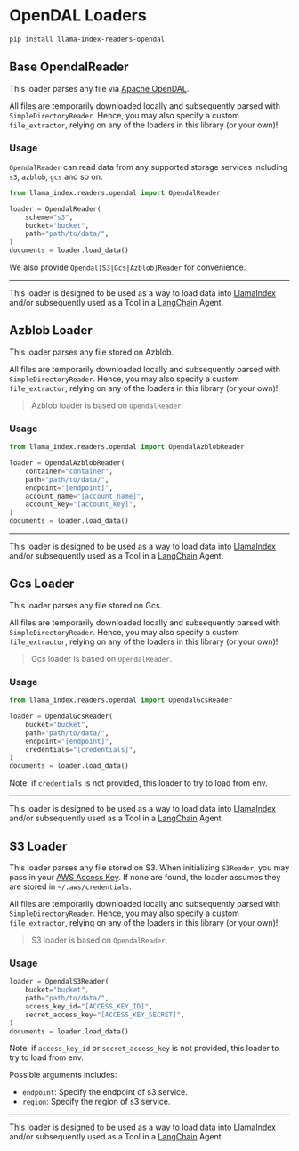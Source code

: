 # OpenDAL Loaders

```bash
pip install llama-index-readers-opendal
```

## Base OpendalReader

This loader parses any file via [Apache OpenDAL](https://github.com/apache/incubator-opendal).

All files are temporarily downloaded locally and subsequently parsed with `SimpleDirectoryReader`. Hence, you may also specify a custom `file_extractor`, relying on any of the loaders in this library (or your own)!

### Usage

`OpendalReader` can read data from any supported storage services including `s3`, `azblob`, `gcs` and so on.

```python
from llama_index.readers.opendal import OpendalReader

loader = OpendalReader(
    scheme="s3",
    bucket="bucket",
    path="path/to/data/",
)
documents = loader.load_data()
```

We also provide `Opendal[S3|Gcs|Azblob]Reader` for convenience.

---

This loader is designed to be used as a way to load data into [LlamaIndex](https://github.com/run-llama/llama_index/tree/main/llama_index) and/or subsequently used as a Tool in a [LangChain](https://github.com/hwchase17/langchain) Agent.

## Azblob Loader

This loader parses any file stored on Azblob.

All files are temporarily downloaded locally and subsequently parsed with `SimpleDirectoryReader`. Hence, you may also specify a custom `file_extractor`, relying on any of the loaders in this library (or your own)!

> Azblob loader is based on `OpendalReader`.

### Usage

```python
from llama_index.readers.opendal import OpendalAzblobReader

loader = OpendalAzblobReader(
    container="container",
    path="path/to/data/",
    endpoint="[endpoint]",
    account_name="[account_name]",
    account_key="[account_key]",
)
documents = loader.load_data()
```

---

This loader is designed to be used as a way to load data into [LlamaIndex](https://github.com/run-llama/llama_index/tree/main/llama_index) and/or subsequently used as a Tool in a [LangChain](https://github.com/hwchase17/langchain) Agent.

## Gcs Loader

This loader parses any file stored on Gcs.

All files are temporarily downloaded locally and subsequently parsed with `SimpleDirectoryReader`. Hence, you may also specify a custom `file_extractor`, relying on any of the loaders in this library (or your own)!

> Gcs loader is based on `OpendalReader`.

### Usage

```python
from llama_index.readers.opendal import OpendalGcsReader

loader = OpendalGcsReader(
    bucket="bucket",
    path="path/to/data/",
    endpoint="[endpoint]",
    credentials="[credentials]",
)
documents = loader.load_data()
```

Note: if `credentials` is not provided, this loader to try to load from env.

---

This loader is designed to be used as a way to load data into [LlamaIndex](https://github.com/run-llama/llama_index/tree/main/llama_index) and/or subsequently used as a Tool in a [LangChain](https://github.com/hwchase17/langchain) Agent.

## S3 Loader

This loader parses any file stored on S3. When initializing `S3Reader`, you may pass in your [AWS Access Key](https://docs.aws.amazon.com/IAM/latest/UserGuide/id_credentials_access-keys.html). If none are found, the loader assumes they are stored in `~/.aws/credentials`.

All files are temporarily downloaded locally and subsequently parsed with `SimpleDirectoryReader`. Hence, you may also specify a custom `file_extractor`, relying on any of the loaders in this library (or your own)!

> S3 loader is based on `OpendalReader`.

### Usage

```python
loader = OpendalS3Reader(
    bucket="bucket",
    path="path/to/data/",
    access_key_id="[ACCESS_KEY_ID]",
    secret_access_key="[ACCESS_KEY_SECRET]",
)
documents = loader.load_data()
```

Note: if `access_key_id` or `secret_access_key` is not provided, this loader to try to load from env.

Possible arguments includes:

- `endpoint`: Specify the endpoint of s3 service.
- `region`: Specify the region of s3 service.

---

This loader is designed to be used as a way to load data into [LlamaIndex](https://github.com/run-llama/llama_index/tree/main/llama_index) and/or subsequently used as a Tool in a [LangChain](https://github.com/hwchase17/langchain) Agent.
